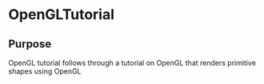 # OpenGLTutorial
## Purpose

OpenGL tutorial follows through a tutorial on OpenGL that renders primitive shapes using OpenGL
